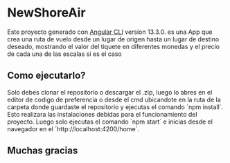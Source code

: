 # NewShoreAir

Este proyecto generado con [Angular CLI](https://github.com/angular/angular-cli) version 13.3.0. es una App que crea una ruta de vuelo desde un lugar de origen hasta un lugar de destino deseado, mostrando el valor del tiquete en diferentes monedas y el precio de cada una de las escalas si es el caso

## Como ejecutarlo?

Solo debes clonar el repositorio o descargar el .zip, luego lo abres en el editor de codigo de preferencia o desde el cmd ubicandote en la ruta de la carpeta donde guardaste el repositorio y ejecutas el comando ´npm install´. Esto realizara las instalaciones debidas para el funcionamiento del proyecto.
Luego solo ejecutas el comando ´npm start´ e inicias desde el navegador en el ´http://localhost:4200/home´.

## Muchas gracias
